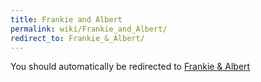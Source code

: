 ```yaml
---
title: Frankie and Albert
permalink: wiki/Frankie_and_Albert/
redirect_to: Frankie_&_Albert/
---
```


You should automatically be redirected to [Frankie & Albert](Frankie_&_Albert/)
